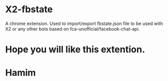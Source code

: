 # X2-fbstate
A chrome extension. Used to import/export fbstate.json file to be used with X2 or any other bots based on fca-unofficial/facebook-chat-api.

# Hope you will like this extention.
#     Hamim    

